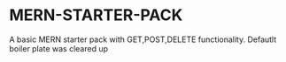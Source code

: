 # MERN-STARTER-PACK
A basic MERN starter pack with GET,POST,DELETE functionality. 
Defautlt boiler plate was cleared up
